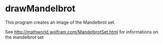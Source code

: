 # drawMandelbrot
This program creates an image of the Mandelbrot set. 

See http://mathworld.wolfram.com/MandelbrotSet.html for informations on the mandelbrot set

